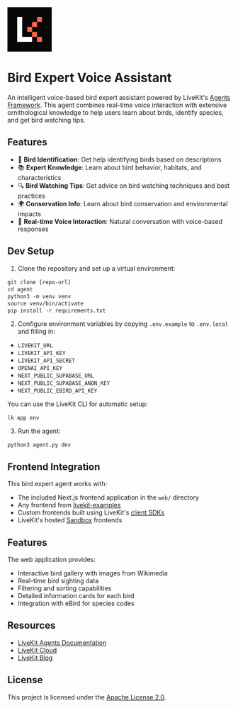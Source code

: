 <a href="https://livekit.io/">
  <img src="./.github/assets/livekit-mark.png" alt="LiveKit logo" width="100" height="100">
</a>

# Bird Expert Voice Assistant

An intelligent voice-based bird expert assistant powered by LiveKit's [Agents Framework](https://github.com/livekit/agents). This agent combines real-time voice interaction with extensive ornithological knowledge to help users learn about birds, identify species, and get bird watching tips.

## Features

- 🦜 **Bird Identification**: Get help identifying birds based on descriptions
- 📚 **Expert Knowledge**: Learn about bird behavior, habitats, and characteristics
- 🔍 **Bird Watching Tips**: Get advice on bird watching techniques and best practices
- 🌍 **Conservation Info**: Learn about bird conservation and environmental impacts
- 🎯 **Real-time Voice Interaction**: Natural conversation with voice-based responses

## Dev Setup

1. Clone the repository and set up a virtual environment:

```console
git clone [repo-url]
cd agent
python3 -m venv venv
source venv/bin/activate
pip install -r requirements.txt
```

2. Configure environment variables by copying `.env.example` to `.env.local` and filling in:

- `LIVEKIT_URL`
- `LIVEKIT_API_KEY`
- `LIVEKIT_API_SECRET`
- `OPENAI_API_KEY`
- `NEXT_PUBLIC_SUPABASE_URL`
- `NEXT_PUBLIC_SUPABASE_ANON_KEY`
- `NEXT_PUBLIC_EBIRD_API_KEY`

You can use the LiveKit CLI for automatic setup:

```bash
lk app env
```

3. Run the agent:

```console
python3 agent.py dev
```

## Frontend Integration

This bird expert agent works with:

- The included Next.js frontend application in the `web/` directory
- Any frontend from [livekit-examples](https://github.com/livekit-examples/)
- Custom frontends built using LiveKit's [client SDKs](https://docs.livekit.io/realtime/quickstarts/)
- LiveKit's hosted [Sandbox](https://cloud.livekit.io/projects/p_/sandbox) frontends

## Features

The web application provides:
- Interactive bird gallery with images from Wikimedia
- Real-time bird sighting data
- Filtering and sorting capabilities
- Detailed information cards for each bird
- Integration with eBird for species codes

## Resources

- [LiveKit Agents Documentation](https://docs.livekit.io/agents/overview/)
- [LiveKit Cloud](https://livekit.io/cloud)
- [LiveKit Blog](https://blog.livekit.io/)

## License

This project is licensed under the [Apache License 2.0](LICENSE).
